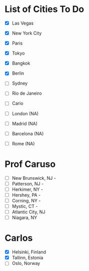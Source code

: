 # List of Cities To Do
- [x] Las Vegas
- [x] New York City
- [x] Paris
- [x] Tokyo
- [x] Bangkok
- [x] Berlin
- [ ] Sydney
- [ ] Rio de Janeiro
- [ ] Cario
- [ ] London (NA)
- [ ] Madrid (NA)
- [ ] Barcelona (NA)
- [ ] Rome (NA)


# Prof Caruso
- [ ] New Brunswick, NJ -
- [ ] Patterson, NJ -
- [ ] Herkimer, NY -
- [ ] Hershey, PA -
- [ ] Corning, NY -
- [ ] Mystic, CT -
- [ ] Atlantic City, NJ
- [ ] Niagara, NY

# Carlos

- [x] Helsinki, Finland
- [x] Tallinn, Estonia
- [ ] Oslo, Norway